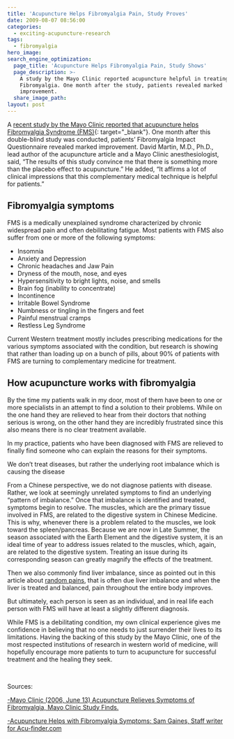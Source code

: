 ```yaml
---
title: 'Acupuncture Helps Fibromyalgia Pain, Study Proves'
date: 2009-08-07 08:56:00
categories:
  - exciting-acupuncture-research
tags:
  - fibromyalgia
hero_image:
search_engine_optimization:
  page_title: 'Acupuncture Helps Fibromyalgia Pain, Study Shows'
  page_description: >-
    A study by the Mayo Clinic reported acupuncture helpful in treating
    Fibromyalgia. One month after the study, patients revealed marked
    improvement.
  share_image_path:
layout: post
---
```


A [recent study by the Mayo Clinic reported that acupuncture helps Fibromyalgia Syndrome (FMS)](http://backandneck.about.com/od/chronicpainconditions/p/fibromyalgiaacu.htm "Study shows acupuncture helps fibromyalgia"){: target="_blank"}. One month after this double-blind study was conducted, patients’ Fibromyalgia Impact Questionnaire revealed marked improvement. David Martin, M.D., Ph.D., lead author of the acupuncture article and a Mayo Clinic anesthesiologist, said, “The results of this study convince me that there is something more than the placebo effect to acupuncture.” He added, “It affirms a lot of clinical impressions that this complementary medical technique is helpful for patients.”

## Fibromyalgia symptoms

FMS is a medically unexplained syndrome characterized by chronic widespread pain and often debilitating fatigue. Most patients with FMS also suffer from one or more of the following symptoms:

* Insomnia
* Anxiety and Depression
* Chronic headaches and Jaw Pain
* Dryness of the mouth, nose, and eyes
* Hypersensitivity to bright lights, noise, and smells
* Brain fog (inability to concentrate)
* Incontinence
* Irritable Bowel Syndrome
* Numbness or tingling in the fingers and feet
* Painful menstrual cramps
* Restless Leg Syndrome

Current Western treatment mostly includes prescribing medications for the various symptoms associated with the condition, but research is showing that rather than loading up on a bunch of pills, about 90% of patients with FMS are turning to complementary medicine for treatment.

## How acupuncture works with fibromyalgia

By the time my patients walk in my door, most of them have been to one or more specialists in an attempt to find a solution to their problems. While on the one hand they are relieved to hear from their doctors that nothing serious is wrong, on the other hand they are incredibly frustrated since this also means there is no clear treatment available.

In my practice, patients who have been diagnosed with FMS are relieved to finally find someone who can explain the reasons for their symptoms.

We don’t treat diseases, but rather the underlying root imbalance which is causing the disease

From a Chinese perspective, we do not diagnose patients with disease. Rather, we look at seemingly unrelated symptoms to find an underlying “pattern of imbalance.” Once that imbalance is identified and treated, symptoms begin to resolve. The muscles, which are the primary tissue involved in FMS, are related to the digestive system in Chinese Medicine. This is why, whenever there is a problem related to the muscles, we look toward the spleen/pancreas. Because we are now in Late Summer, the season associated with the Earth Element and the digestive system, it is an ideal time of year to address issues related to the muscles, which, again, are related to the digestive system. Treating an issue during its corresponding season can greatly magnify the effects of the treatment.

Then we also commonly find liver imbalance, since as pointed out in this article about [random pains](/2018/03/15/ready-set-wood-season-tips-for-staying-balanced-in-spring/2012/04/25/avoid-random-pains-by-keeping-your-liver-healthy/), that is often due liver imbalance and when the liver is treated and balanced, pain throughout the entire body improves.

But ultimately, each person is seen as an individual, and in real life each person with FMS will have at least a slightly different diagnosis.

While FMS is a debilitating condition, my own clinical experience gives me confidence in believing that no one needs to just surrender their lives to its limitations. Having the backing of this study by the Mayo Clinic, one of the most respected institutions of research in western world of medicine, will hopefully encourage more patients to turn to acupuncture for successful treatment and the healing they seek.

&nbsp;

Sources:

[-Mayo Clinic (2006, June 13) Acupuncture Relieves Symptoms of Fibromyalgia, Mayo Clinic Study Finds.](http://www.sciencedaily.com/releases/2006/06/060614000759.htm "Acupuncture Relieves Fibromyalgia")

[-Acupuncture Helps with Fibromyalgia Symptoms: Sam Gaines, Staff writer for Acu-finder.com](https://www.acufinder.com/Acupuncture+Information/Detail/Acupuncture+Helps+with+Fibromyalgia+Symptoms "Acupuncture for fibromyalgia")